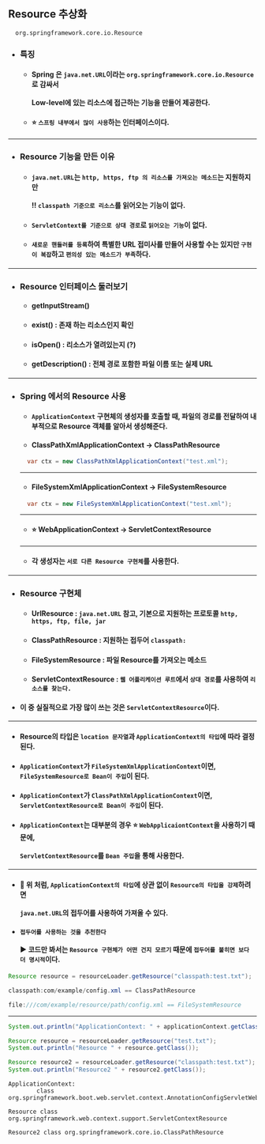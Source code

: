 ## Resource 추상화
  ```
    org.springframework.core.io.Resource   
  ```
  - ### 특징
    - #### Spring 은 `java.net.URL`이라는 `org.springframework.core.io.Resource`로 감싸서 <br><br> Low-level에 있는 리소스에 접근하는 기능을 만들어 제공한다.
    - #### ⭐ `스프링 내부에서 많이 사용`하는 인터페이스이다.
  -------------
  - ### Resource 기능을 만든 이유
    - #### `java.net.URL`는 `http, https, ftp 의 리소스를 가져오는 메소드`는 지원하지만 <br><br> ‼ `classpath 기준으로 리소스`를 읽어오는 기능이 없다.
    - #### `ServletContext를 기준으로 상대 경로`로 `읽어오는 기능`이 없다.
    - #### `새로운 핸들러를 등록`하여 특별한 URL 접미사를 만들어 사용할 수는 있지만 `구현이 복잡`하고 `편의성 있는 메소드가 부족`하다.
-----------
  - ### Resource 인터페이스 둘러보기
    - #### getInputStream() 
    - #### exist() : 존재 하는 리소스인지 확인
    - #### isOpen() : 리소스가 열려있는지 (?)
    - #### getDescription() : 전체 경로 포함한 파일 이름 또는 실제 URL
  ----------
  - ### Spring 에서의 Resource 사용
    - #### `ApplicationContext` 구현체의 생성자를 호출할 때, 파일의 경로를 전달하여 내부적으로 Resource 객체를 알아서 생성해준다.
    - #### ClassPathXmlApplicationContext -> ClassPathResource
    ``` java
      var ctx = new ClassPathXmlApplicationContext("test.xml");
    ```
    -------
    - #### FileSystemXmlApplicationContext -> FileSystemResource
    ``` java
      var ctx = new FileSystemXmlApplicationContext("test.xml");
    ```
    ---------
    - #### ⭐ WebApplicationContext -> ServletContextResource
    ---------
    - #### 각 생성자는 `서로 다른 Resource 구현체`를 사용한다.
  ---------
  - ### Resource 구현체
    - #### UrlResource : `java.net.URL` 참고, 기본으로 지원하는 프로토콜 `http, https, ftp, file, jar`
    - #### ClassPathResource : 지원하는 접두어 `classpath:`
    - #### FileSystemResource : 파일 Resource를 가져오는 메소드
    - #### ServletContextResource : `웹 어플리케이션 루트`에서 `상대 경로`를 사용하여 `리소스를 찾는다.`
  - #### 이 중 실질적으로 가장 많이 쓰는 것은 `ServletContextResource`이다.
  -------------
  - #### Resource의 타입은 `location 문자열`과 `ApplicationContext의 타입`에 따라 결정된다.
  - #### `ApplicationContext`가 `FileSystemXmlApplicationContext`이면, `FileSystemResource로 Bean이 주입`이 된다.
  - #### `ApplicationContext`가 `ClassPathXmlApplicationContext`이면, `ServletContextResource로 Bean이 주입`이 된다.
  - #### `ApplicationContext`는 대부분의 경우 ⭐ `WebApplicaiontContext`을 사용하기 때문에, <br><br> `ServletContextResource`를 `Bean 주입`을 통해 사용한다.
  ----------
  - #### 🔼 위 처럼, `ApplicationContext의 타입`에 상관 없이 `Resource의 타입을 강제`하려면 <br><br> `java.net.URL`의 접두어를 사용하여 가져올 수 있다.
  - #### `접두어를 사용하는 것을 추천한다` <br><br> ▶ 코드만 봐서는 `Resource 구현체가 어떤 건지 모르기` 때문에 `접두어를 붙히면 보다 더 명시적`이다.
  ``` java
  Resource resource = resourceLoader.getResource("classpath:test.txt");
  ```
  ``` java
  classpath:com/example/config.xml == ClassPathResource

  file:///com/example/resource/path/config.xml == FileSystemResource
  ```
  ----------
  ``` java
  System.out.println("ApplicationContext: " + applicationContext.getClass());

  Resource resource = resourceLoader.getResource("test.txt");
  System.out.println("Resource " + resource.getClass());

  Resource resource2 = resourceLoader.getResource("classpath:test.txt");
  System.out.println("Resource2 " + resource2.getClass());
  ```
  ```
  ApplicationContext: 
          class org.springframework.boot.web.servlet.context.AnnotationConfigServletWebServerApplicationContext

  Resource class org.springframework.web.context.support.ServletContextResource

  Resource2 class org.springframework.core.io.ClassPathResource
  ```

